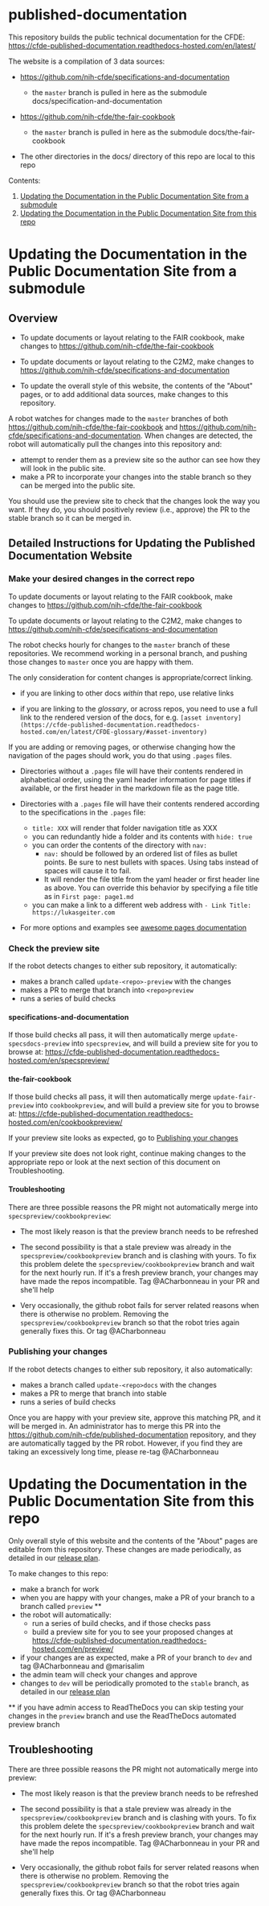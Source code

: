 # published-documentation

This repository builds the public technical documentation for the CFDE: https://cfde-published-documentation.readthedocs-hosted.com/en/latest/

The website is a compilation of 3 data sources:

- https://github.com/nih-cfde/specifications-and-documentation

  - the `master` branch is pulled in here as the submodule docs/specification-and-documentation

- https://github.com/nih-cfde/the-fair-cookbook

  - the `master` branch is pulled in here as the submodule docs/the-fair-cookbook

- The other directories in the docs/ directory of this repo are local to this repo

Contents:
1. [Updating the Documentation in the Public Documentation Site from a submodule](#submod-repos)
2. [Updating the Documentation in the Public Documentation Site from this repo](#this-repo)

# Updating the Documentation in the Public Documentation Site from a submodule <a name="submod-repo"></a>

## Overview

- To update documents or layout relating to the FAIR cookbook, make changes to https://github.com/nih-cfde/the-fair-cookbook

- To update documents or layout relating to the C2M2, make changes to https://github.com/nih-cfde/specifications-and-documentation

- To update the overall style of this website, the contents of the "About" pages, or to add additional data sources, make changes to this repository.

A robot watches for changes made to the `master` branches of both https://github.com/nih-cfde/the-fair-cookbook and https://github.com/nih-cfde/specifications-and-documentation. When changes are detected, the robot will automatically pull the changes into this repository and:

  - attempt to render them as a preview site so the author can see how they will look in the public site.
  - make a PR to incorporate your changes into the stable branch so they can be merged into the public site.

You should use the preview site to check that the changes look the way you want. If they do, you should positively review (i.e., approve) the PR to the stable branch so it can be merged in.

## Detailed Instructions for Updating the Published Documentation Website

### Make your desired changes in the correct repo

To update documents or layout relating to the FAIR cookbook, make changes to https://github.com/nih-cfde/the-fair-cookbook

To update documents or layout relating to the C2M2, make changes to https://github.com/nih-cfde/specifications-and-documentation

The robot checks hourly for changes to the `master` branch of these repositories. We recommend working in a personal branch, and pushing those changes to `master` once you are happy with them.

The only consideration for content changes is appropriate/correct linking.

 - if you are linking to other docs *within* that repo, use relative links

 - if you are linking to the *glossary*, or across repos, you need to use a full link to the rendered version of the docs, for e.g. `[asset inventory](https://cfde-published-documentation.readthedocs-hosted.com/en/latest/CFDE-glossary/#asset-inventory)`

If you are adding or removing pages, or otherwise changing how the navigation of the pages should work, you do that using `.pages` files.

- Directories without a `.pages` file will have their contents rendered in alphabetical order, using the yaml header information for page titles if available, or the first header in the markdown file as the page title.

- Directories with a `.pages` file will have their contents rendered according to the specifications in the `.pages` file:
  - `title: XXX` will render that folder navigation title as XXX
  - you can redundantly hide a folder and its contents with `hide: true`
  - you can order the contents of the directory with `nav:`
     - `nav:` should be followed by an ordered list of files as bullet points. Be sure to nest bullets with spaces. Using tabs instead of spaces will cause it to fail.
     - It will render the file title from the yaml header or first header line as above. You can override this behavior by specifying a file title as in `First page: page1.md`
  - you can make a link to a different web address with `- Link Title: https://lukasgeiter.com`
- For more options and examples see [awesome pages documentation](https://github.com/lukasgeiter/mkdocs-awesome-pages-plugin)

### Check the preview site

If the robot detects changes to either sub repository, it automatically:

- makes a branch called `update-<repo>-preview` with the changes
- makes a PR to merge that branch into `<repo>preview`
- runs a series of build checks

#### specifications-and-documentation

If those build checks all pass, it will then automatically merge `update-specsdocs-preview` into `specspreview`, and will build a preview site for you to browse at: https://cfde-published-documentation.readthedocs-hosted.com/en/specspreview/

#### the-fair-cookbook

If those build checks all pass, it will then automatically merge `update-fair-preview` into `cookbookpreview`, and will build a preview site for you to browse at: https://cfde-published-documentation.readthedocs-hosted.com/en/cookbookpreview/

If your preview site looks as expected, go to [Publishing your changes](#Publishing-your-changes)

If your preview site does not look right, continue making changes to the appropriate repo or look at the next section of this document on Troubleshooting.

#### Troubleshooting

There are three possible reasons the PR might not automatically merge into `specspreview/cookbookpreview`:

- The most likely reason is that the preview branch needs to be refreshed

- The second possibility is that a stale preview was already in the `specspreview/cookbookpreview` branch and is clashing with yours. To fix this problem delete the `specspreview/cookbookpreview` branch and wait for the next hourly run. If it's a fresh preview branch, your changes may have made the repos incompatible. Tag @ACharbonneau in your PR and she'll help

- Very occasionally, the github robot fails for server related reasons when there is otherwise no problem. Removing the `specspreview/cookbookpreview` branch so that the robot tries again generally fixes this. Or tag @ACharbonneau


### Publishing your changes

If the robot detects changes to either sub repository, it also automatically:

- makes a branch called `update-<repo>docs` with the changes
- makes a PR to merge that branch into stable
- runs a series of build checks

Once you are happy with your preview site, approve this matching PR, and it will be merged in. An administrator has to merge this PR into the https://github.com/nih-cfde/published-documentation repository, and they are automatically tagged by the PR robot. However, if you find they are taking an excessively long time, please re-tag @ACharbonneau

# Updating the Documentation in the Public Documentation Site from this repo <a name="this-repo"></a>

Only overall style of this website and the contents of the "About" pages are editable from this repository. These changes are made periodically, as detailed in our [release plan](./Release-Plan/Documentation-Release-Plan.md).

To make changes to this repo:

- make a branch for work
- when you are happy with your changes, make a PR of your branch to a branch called `preview` **
- the robot will automatically:
   - run a series of build checks, and if those checks pass
   - build a preview site for you to see your proposed changes at https://cfde-published-documentation.readthedocs-hosted.com/en/preview/
- if your changes are as expected, make a PR of your branch to `dev` and tag @ACharbonneau and @marisalim
- the admin team will check your changes and approve
- changes to `dev` will be periodically promoted to the `stable` branch, as detailed in our [release plan](./Release-Plan/Documentation-Release-Plan.md)

** if you have admin access to ReadTheDocs you can skip testing your changes in the `preview` branch and use the ReadTheDocs automated preview branch

## Troubleshooting

There are three possible reasons the PR might not automatically merge into preview:

- The most likely reason is that the preview branch needs to be refreshed

- The second possibility is that a stale preview was already in the `specspreview/cookbookpreview` branch and is clashing with yours. To fix this problem delete the `specspreview/cookbookpreview` branch and wait for the next hourly run. If it's a fresh preview branch, your changes may have made the repos incompatible. Tag @ACharbonneau in your PR and she'll help

- Very occasionally, the github robot fails for server related reasons when there is otherwise no problem. Removing the `specspreview/cookbookpreview` branch so that the robot tries again generally fixes this. Or tag @ACharbonneau
